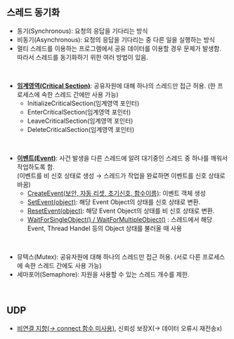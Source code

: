 ## 스레드 동기화   
- 동기(Synchronous): 요청의 응답을 기다리는 방식   
- 비동기(Asynchronous): 요청의 응답을 기다리는 중 다른 일을 실행하는 방식   
- 멀티 스레드를 이용하는 프로그램에서 공유 데이터를 이용할 경우 문제가 발생함. 따라서 스레드를 동기화하기 위한 여러 방법이 있음.   

<br>   

- <ins>**임계영역(Critical Section)**</ins>: 공유자원에 대해 하나의 스레드만 접근 허용. (한 프로세스에 속한 스레드 간에만 사용 가능)   
    - InitializeCriticalSection(임계영역 포인터)
    - EnterCriticalSection(임계영역 포인터)
    - LeaveCriticalSection(임계영역 포인터)
    - DeleteCriticalSection(임계영역 포인터)   

<br>   

- <ins>**이벤트(Event)**</ins>: 사건 발생을 다른 스레드에 알려 대기중인 스레드 중 하나를 깨워서 작업하도록 함.    
  (이벤트를 비 신호 상태로 생성 → 스레드가 작업을 완료하면 이벤트를 신호 상태로 바꿈)   
    - <ins>CreateEvent(보안, 자동 리셋, 초기신호, 함수이름)</ins>: 이벤트 객체 생성   
    - <ins>SetEvent(object)</ins>: 해당 Event Object의 상태를 신호 상태로 변환.   
    - <ins>ResetEvent(object)</ins>: 해당 Event Object의 상태를 비 신호 상태로 변환.   
    - <ins>WaitForSingleObject() / WaitForMultipleObject()</ins> :  스레드에서 해당 Event, Thread Handel 등의 Object 상태를 불러올 때 사용   

<br>

- 뮤텍스(Mutex): 공유자원에 대해 하나의 스레드만 접근 허용. (서로 다른 프로세스에 속한 스레드 간에도 사용 가능)   
- 세마포어(Semaphore): 자원을 사용할 수 있는 스레드 개수를 제한.    

<br>   

## UDP   
- <ins>비연결 지향(→ connect 함수 미사용)</ins>, 신뢰성 보장X(→ 데이터 오류시 재전송x)

